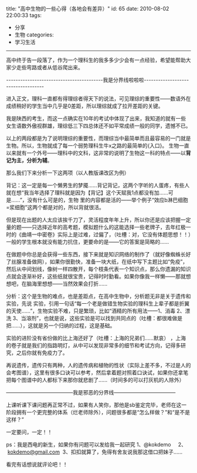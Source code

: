 title: "高中生物的一些心得（各地会有差异）"
id: 65
date: 2010-08-02 22:00:33
tags: 
- 分享
- 生物
categories: 
- 学习生活
---

高中终于告一段落了，作为一个理科生的我多多少少会有一点经验，希望能帮助大家少走些弯路或者从低谷爬出来。
<!--more-->

-----------------------------------------我是分界线啦啦啦-----------------------------------

进入正文，理科一直都有得理综者得天下的说法，可见理综的重要性——数语外在成绩稍好的学生当中几乎是0差距，所以理综就成了拉开差距的关键。

我是陕西的考生，而这一点确实在10年的考试中体现了出来，我知道的就有一些女生语数外傲视群雄，理综低三下四总体还不如平常成绩一般的同学，遗憾不已。

以上的两段都是为了说明理综的重要性，而理综当中最简单而且最容易的一门就是生物。所以，生物就成了每一个弱势理科生牛x之路的最简单的{入口}。 生物一直以来就有一个外号——理科中的文科，这非常的说明了生物这一科的特点——以**背记为主，分析为辅**。

那么我们下来分析一下这两项（以人教版课改区为例）

背记：这一定是每一个懒男生的梦魇……背记背记，这两个字听的人蛋疼，有些人就在想“我当年选择了理科就是因为【背记】这个天赋我1点都没有加……可是……”，没有什么可是的，生物 里的内容都是活的——举个例子“效应b淋巴细胞=浆细胞”这两个都是对的，所以背就很活。

但是现在出题的人太应该挨千刀了，灵活程度年年上升，所以你还是应该把握一定量的题——只选择近年的高考题，模拟题什么的这能选择一些老牌子，去年红极一时的《曲靖一中密卷》实际上是过难，过偏了，（吐槽：对，它没有体题思想！！）一般的学生根本就没有能力抗住，更要命的是——它的答案是简略的……

在做题中你总是会获得一些东西，接下来就是知识网络的制作了（就好像蜘蛛长好了丝腺准备做网），如果你很勤快，准备一块大纸，在纸中写下主题比如“免疫”，然后从中间划线，像树一样四散开，每个枝条代表一个知识点，那么你遗漏的知识点就会逐渐补好，这些纸就很宝贵，记得时时勤看。如果你像我一样懒——那就想想吧，在脑海里想想——当然效果会打折……

分析：这个是生物的难点，也是差距点，在高中生物中，分析题无非是关于遗传和实验，先说 实验，引用一句话“每一个老是做错生物实验的理科生上辈子都是折翼的天使……”，生物实验不难，只是繁琐，比如“酒精的所有用法——1、消毒 2、漂洗 3、当溶剂”，也就是说，这些实验是可以找到共同点的（吐槽：都很难做是把……），这就是另一个归纳的过程，这是基础。

实验的进阶没有省份做的比上海还好了（吐槽：上海的兄弟们……默哀） ，上海的卷子就是我们的指路明灯，从中可以发现非常多的细节和考试方向，记得多研究，之后你就有免疫力了。

再说遗传，遗传只有两种，人的遗传病和植物的性状（实际上差不多，不过是人的会考图谱），这里有很多口诀可以参考，然后拿着题对照着口诀试，如果你还拿笔把每个图谱中的人都标下来那你就悲剧了……（时间多的可以打灰机的人除外）

—————————————我是邪恶的分界线————————————

上课听课下课问题再正常不过，如果有人笑你，那他是sb鉴定完毕，老师在这一阶段拥有一个更完整的体系（烂老师除外），问题很多都是“怎么样做？”和“是不是这样？”

一定要问，一定！！

ps：我是西电的新生，如果你有问题可以发给我一起研究 1、@kokdemo     2、  kokdemo@gmail.com  3、扣扣就算了，免得有舍友说我那这借口把妹子……

看完有话想说就评论吧！！